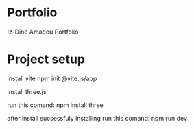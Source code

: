 # Portfolio
Iz-Dine Amadou Portfolio 

# Project setup
install vite 
npm init @vite.js/app

install three.js 

run this comand: npm install three

after install sucsessfuly installing run this comand: npm run dev 
